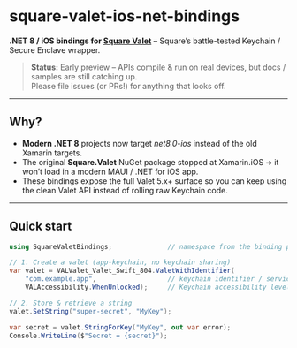 # square-valet-ios-net-bindings

**.NET 8 / iOS bindings for [Square Valet](https://github.com/square/Valet)** – Square’s battle-tested Keychain / Secure Enclave wrapper.

> **Status:** Early preview – APIs compile & run on real devices, but docs / samples are still catching up.  
> Please file issues (or PRs!) for anything that looks off.

---

## Why?

* **Modern .NET 8** projects now target *net8.0-ios* instead of the old Xamarin targets.
* The original **Square.Valet** NuGet package stopped at Xamarin.iOS ➜ it won’t load in a modern MAUI / .NET for iOS app.
* These bindings expose the full Valet 5.x+ surface so you can keep using the clean Valet API instead of rolling raw Keychain code.

---

## Quick start

```csharp
using SquareValetBindings;              // namespace from the binding project

// 1. Create a valet (app-keychain, no keychain sharing)
var valet = VALValet_Valet_Swift_804.ValetWithIdentifier(
    "com.example.app",                  // keychain identifier / service
    VALAccessibility.WhenUnlocked);     // Keychain accessibility level

// 2. Store & retrieve a string
valet.SetString("super-secret", "MyKey");

var secret = valet.StringForKey("MyKey", out var error);
Console.WriteLine($"Secret = {secret}");
